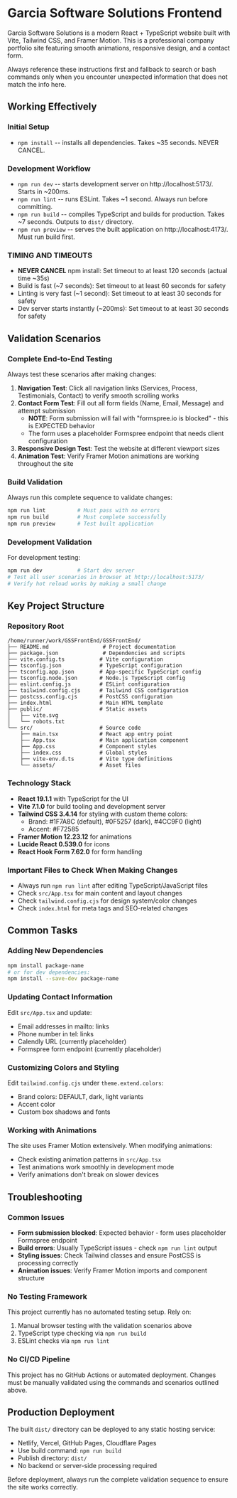 # Garcia Software Solutions Frontend

Garcia Software Solutions is a modern React + TypeScript website built with Vite, Tailwind CSS, and Framer Motion. This is a professional company portfolio site featuring smooth animations, responsive design, and a contact form.

Always reference these instructions first and fallback to search or bash commands only when you encounter unexpected information that does not match the info here.

## Working Effectively

### Initial Setup
- `npm install` -- installs all dependencies. Takes ~35 seconds. NEVER CANCEL.

### Development Workflow
- `npm run dev` -- starts development server on http://localhost:5173/. Starts in ~200ms.
- `npm run lint` -- runs ESLint. Takes ~1 second. Always run before committing.
- `npm run build` -- compiles TypeScript and builds for production. Takes ~7 seconds. Outputs to `dist/` directory.
- `npm run preview` -- serves the built application on http://localhost:4173/. Must run build first.

### TIMING AND TIMEOUTS
- **NEVER CANCEL** npm install: Set timeout to at least 120 seconds (actual time ~35s)
- Build is fast (~7 seconds): Set timeout to at least 60 seconds for safety
- Linting is very fast (~1 second): Set timeout to at least 30 seconds for safety
- Dev server starts instantly (~200ms): Set timeout to at least 30 seconds for safety

## Validation Scenarios

### Complete End-to-End Testing
Always test these scenarios after making changes:
1. **Navigation Test**: Click all navigation links (Services, Process, Testimonials, Contact) to verify smooth scrolling works
2. **Contact Form Test**: Fill out all form fields (Name, Email, Message) and attempt submission
   - **NOTE**: Form submission will fail with "formspree.io is blocked" - this is EXPECTED behavior
   - The form uses a placeholder Formspree endpoint that needs client configuration
3. **Responsive Design Test**: Test the website at different viewport sizes
4. **Animation Test**: Verify Framer Motion animations are working throughout the site

### Build Validation
Always run this complete sequence to validate changes:
```bash
npm run lint          # Must pass with no errors
npm run build         # Must complete successfully
npm run preview       # Test built application
```

### Development Validation
For development testing:
```bash
npm run dev           # Start dev server
# Test all user scenarios in browser at http://localhost:5173/
# Verify hot reload works by making a small change
```

## Key Project Structure

### Repository Root
```
/home/runner/work/GSSFrontEnd/GSSFrontEnd/
├── README.md                 # Project documentation
├── package.json              # Dependencies and scripts
├── vite.config.ts           # Vite configuration
├── tsconfig.json            # TypeScript configuration
├── tsconfig.app.json        # App-specific TypeScript config
├── tsconfig.node.json       # Node.js TypeScript config
├── eslint.config.js         # ESLint configuration
├── tailwind.config.cjs      # Tailwind CSS configuration
├── postcss.config.cjs       # PostCSS configuration
├── index.html               # Main HTML template
├── public/                  # Static assets
│   ├── vite.svg
│   └── robots.txt
└── src/                     # Source code
    ├── main.tsx             # React app entry point
    ├── App.tsx              # Main application component
    ├── App.css              # Component styles
    ├── index.css            # Global styles
    ├── vite-env.d.ts        # Vite type definitions
    └── assets/              # Asset files
```

### Technology Stack
- **React 19.1.1** with TypeScript for the UI
- **Vite 7.1.0** for build tooling and development server
- **Tailwind CSS 3.4.14** for styling with custom theme colors:
  - Brand: #1F7A8C (default), #0F5257 (dark), #4CC9F0 (light)
  - Accent: #F72585
- **Framer Motion 12.23.12** for animations
- **Lucide React 0.539.0** for icons
- **React Hook Form 7.62.0** for form handling

### Important Files to Check When Making Changes
- Always run `npm run lint` after editing TypeScript/JavaScript files
- Check `src/App.tsx` for main content and layout changes
- Check `tailwind.config.cjs` for design system/color changes
- Check `index.html` for meta tags and SEO-related changes

## Common Tasks

### Adding New Dependencies
```bash
npm install package-name
# or for dev dependencies:
npm install --save-dev package-name
```

### Updating Contact Information
Edit `src/App.tsx` and update:
- Email addresses in mailto: links
- Phone number in tel: links  
- Calendly URL (currently placeholder)
- Formspree form endpoint (currently placeholder)

### Customizing Colors and Styling
Edit `tailwind.config.cjs` under `theme.extend.colors`:
- Brand colors: DEFAULT, dark, light variants
- Accent color
- Custom box shadows and fonts

### Working with Animations
The site uses Framer Motion extensively. When modifying animations:
- Check existing animation patterns in `src/App.tsx`
- Test animations work smoothly in development mode
- Verify animations don't break on slower devices

## Troubleshooting

### Common Issues
- **Form submission blocked**: Expected behavior - form uses placeholder Formspree endpoint
- **Build errors**: Usually TypeScript issues - check `npm run lint` output
- **Styling issues**: Check Tailwind classes and ensure PostCSS is processing correctly
- **Animation issues**: Verify Framer Motion imports and component structure

### No Testing Framework
This project currently has no automated testing setup. Rely on:
1. Manual browser testing with the validation scenarios above
2. TypeScript type checking via `npm run build`
3. ESLint checks via `npm run lint`

### No CI/CD Pipeline
This project has no GitHub Actions or automated deployment. Changes must be manually validated using the commands and scenarios outlined above.

## Production Deployment

The built `dist/` directory can be deployed to any static hosting service:
- Netlify, Vercel, GitHub Pages, Cloudflare Pages
- Use build command: `npm run build`
- Publish directory: `dist/`
- No backend or server-side processing required

Before deployment, always run the complete validation sequence to ensure the site works correctly.